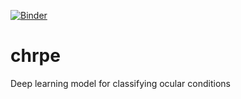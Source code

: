 [![Binder](https://mybinder.org/badge_logo.svg)](https://mybinder.org/v2/gh/griff12/chrpe/main?urlpath=voila%2Frender%2Fproduction.ipynb)

# chrpe
Deep learning model for classifying ocular conditions

